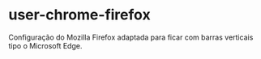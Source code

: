 # user-chrome-firefox
Configuração do Mozilla Firefox adaptada para ficar com barras verticais tipo o Microsoft Edge.
